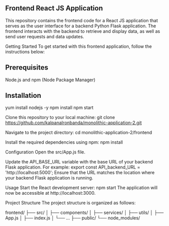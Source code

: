 Frontend React JS Application
-------------------------------
This repository contains the frontend code for a React JS application that serves as the user interface for a backend Python Flask application. The frontend interacts with the backend to retrieve and display data, as well as send user requests and data updates.

Getting Started To get started with this frontend application, follow the instructions below:

Prerequisites
--------------
Node.js and npm (Node Package Manager)

Installation
-------------
yum install nodejs -y
npm install 
npm start

Clone this repository to your local machine: git clone https://github.com/kalpanaIronbanda/monolithic-application-2.git

Navigate to the project directory: cd monolithic-application-2/frontend

Install the required dependencies using npm: npm install

Configuration
Open the src/App.js file.

Update the API_BASE_URL variable with the base URL of your backend Flask application. For example: export const API_backend_URL = 'http://localhost:5000'; Ensure that the URL matches the location where your backend Flask application is running.

Usage
Start the React development server: npm start The application will now be accessible at http://localhost:3000.

Project Structure
The project structure is organized as follows:

frontend/ ├── src/ │ ├── components/ │ ├── services/ │ ├── utils/ │ ├── App.js │ ├── index.js │ └── ... ├── public/ └── node_modules/
